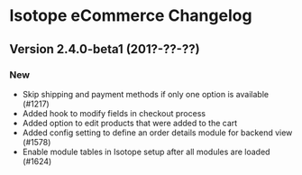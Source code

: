 Isotope eCommerce Changelog
===========================


Version 2.4.0-beta1 (201?-??-??)
--------------------------------

### New

- Skip shipping and payment methods if only one option is available (#1217)
- Added hook to modify fields in checkout process
- Added option to edit products that were added to the cart
- Added config setting to define an order details module for backend view (#1578)
- Enable module tables in Isotope setup after all modules are loaded (#1624)
